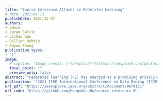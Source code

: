 ```yaml
---
title: "Source Inference Attacks in Federated Learning"
# date: 2021-06-11
publishDate: 2021-12-07
authors:
- admin
- Zoran Salcic
- Lichao Sun
- Gillian Dobbie
- Xuyun Zhang
publication_types: 
- "1"
image:
  # caption: 'Image credit: [**Unsplash**](https://unsplash.com/photos/jdD8gXaTZsc)'
  focal_point: ""
  preview_only: false
abstract: "Federated learning (FL) has emerged as a promising privacy-aware paradigm that allows multiple clients to jointly train a model without sharing their private data. Recently, many studies have shown that FL is vulnerable to membership inference attacks (MIAs) that can distinguish the training members of the given model from the non-members. However, existing MIAs ignore the source of a training member, i.e., the information of the client owning the training member, while it is essential to explore source privacy in FL beyond membership privacy of examples from all clients. The leakage of source information can lead to severe privacy issues. For example, identification of the hospital contributing to the training of an FL model for the COVID-19 pandemic can render the owner of a data record from this hospital more prone to discrimination if the hospital is in a high risk region. In this paper, we propose a new inference attack called source inference attack (SIA), which can derive an optimal estimation of the source of a training member. Specifically, we innovatively adopt the Bayesian perspective to demonstrate that an honest-but-curious server can launch an SIA to steal non-trivial source information of the training members without violating the FL protocol. The server leverages the prediction loss of local models on the training members to achieve the attack effectively and non-intrusively. We conduct extensive experiments on one synthetic and five real datasets to evaluate the key factors in an SIA, and the results show the efficacy of the proposed source inference attack."
publication: "*2021 IEEE International Conference on Data Mining (ICDM)*"
url_pdf: "https://ieeexplore.ieee.org/abstract/document/9679121"
url_code: "https://github.com/HongshengHu/source-inference-FL"
---
```

